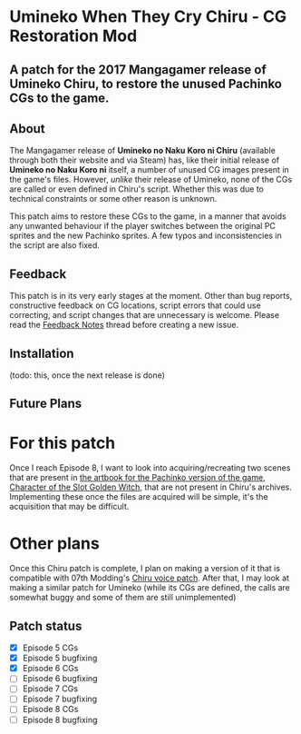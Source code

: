 # Umineko When They Cry Chiru - CG Restoration Mod
A patch for the 2017 Mangagamer release of Umineko Chiru, to restore the unused Pachinko CGs to the game.
----
## About
The Mangagamer release of **Umineko no Naku Koro ni Chiru** (available through both their website and via Steam) has, like their initial release of **Umineko no Naku Koro ni** itself, a number of unused CG images present in the game's files. However, _unlike_ their release of Umineko, none of the CGs are called or even defined in Chiru's script. Whether this was due to technical constraints or some other reason is unknown.

This patch aims to restore these CGs to the game, in a manner that avoids any unwanted behaviour if the player switches between the original PC sprites and the new Pachinko sprites. A few typos and inconsistencies in the script are also fixed.
## Feedback
This patch is in its very early stages at the moment. Other than bug reports, constructive feedback on CG locations, script errors that could use correcting, and script changes that are unnecessary is welcome. Please read the [Feedback Notes](https://github.com/KyuuGryphon/umineko-chiru-cgs/issues/1) thread before creating a new issue.
## Installation
(todo: this, once the next release is done)
## Future Plans
# For this patch
Once I reach Episode 8, I want to look into acquiring/recreating two scenes that are present in [the artbook for the Pachinko version of the game, Character of the Slot Golden Witch](https://www.ninoma.com/index.php/character-of-the-slot-golden-witch-umineko-no-naku-koro-ni-artbooks), that are not present in Chiru's archives. Implementing these once the files are acquired will be simple, it's the acquisition that may be difficult.
# Other plans
Once this Chiru patch is complete, I plan on making a version of it that is compatible with 07th Modding's [Chiru voice patch](https://github.com/07th-mod/umineko-answer/tree/master/voices-only). After that, I may look at making a similar patch for Umineko (while its CGs are defined, the calls are somewhat buggy and some of them are still unimplemented)
## Patch status
- [x] Episode 5 CGs
- [x] Episode 5 bugfixing
- [x] Episode 6 CGs
- [ ] Episode 6 bugfixing
- [ ] Episode 7 CGs
- [ ] Episode 7 bugfixing
- [ ] Episode 8 CGs
- [ ] Episode 8 bugfixing
